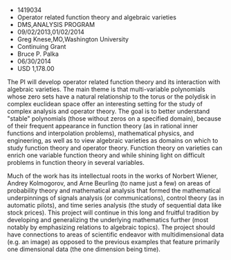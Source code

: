 
* 1419034
* Operator related function theory and algebraic varieties
* DMS,ANALYSIS PROGRAM
* 09/02/2013,01/02/2014
* Greg Knese,MO,Washington University
* Continuing Grant
* Bruce P. Palka
* 06/30/2014
* USD 1,178.00

The PI will develop operator related function theory and its interaction with
algebraic varieties. The main theme is that multi-variable polynomials whose
zero sets have a natural relationship to the torus or the polydisk in complex
euclidean space offer an interesting setting for the study of complex analysis
and operator theory. The goal is to better understand "stable" polynomials
(those without zeros on a specified domain), because of their frequent
appearance in function theory (as in rational inner functions and interpolation
problems), mathematical physics, and engineering, as well as to view algebraic
varieties as domains on which to study function theory and operator theory.
Function theory on varieties can enrich one variable function theory and while
shining light on difficult problems in function theory in several variables.

Much of the work has its intellectual roots in the works of Norbert Wiener,
Andrey Kolmogorov, and Arne Beurling (to name just a few) on areas of
probability theory and mathematical analysis that formed the mathematical
underpinnings of signals analysis (or communications), control theory (as in
automatic pilots), and time series analysis (the study of sequential data like
stock prices). This project will continue in this long and fruitful tradition by
developing and generalizing the underlying mathematics further (most notably by
emphasizing relations to algebraic topics). The project should have connections
to areas of scientific endeavor with multidimensional data (e.g. an image) as
opposed to the previous examples that feature primarily one dimensional data
(the one dimension being time).
